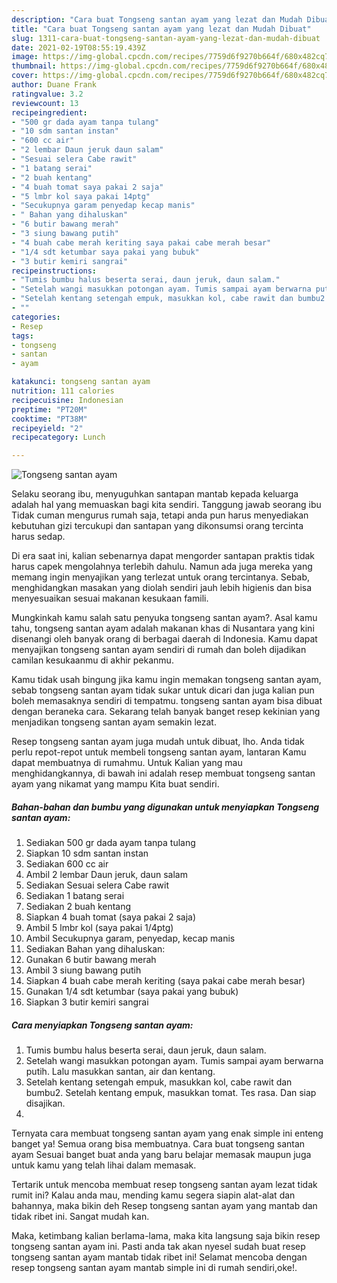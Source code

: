 ```yaml
---
description: "Cara buat Tongseng santan ayam yang lezat dan Mudah Dibuat"
title: "Cara buat Tongseng santan ayam yang lezat dan Mudah Dibuat"
slug: 1311-cara-buat-tongseng-santan-ayam-yang-lezat-dan-mudah-dibuat
date: 2021-02-19T08:55:19.439Z
image: https://img-global.cpcdn.com/recipes/7759d6f9270b664f/680x482cq70/tongseng-santan-ayam-foto-resep-utama.jpg
thumbnail: https://img-global.cpcdn.com/recipes/7759d6f9270b664f/680x482cq70/tongseng-santan-ayam-foto-resep-utama.jpg
cover: https://img-global.cpcdn.com/recipes/7759d6f9270b664f/680x482cq70/tongseng-santan-ayam-foto-resep-utama.jpg
author: Duane Frank
ratingvalue: 3.2
reviewcount: 13
recipeingredient:
- "500 gr dada ayam tanpa tulang"
- "10 sdm santan instan"
- "600 cc air"
- "2 lembar Daun jeruk daun salam"
- "Sesuai selera Cabe rawit"
- "1 batang serai"
- "2 buah kentang"
- "4 buah tomat saya pakai 2 saja"
- "5 lmbr kol saya pakai 14ptg"
- "Secukupnya garam penyedap kecap manis"
- " Bahan yang dihaluskan"
- "6 butir bawang merah"
- "3 siung bawang putih"
- "4 buah cabe merah keriting saya pakai cabe merah besar"
- "1/4 sdt ketumbar saya pakai yang bubuk"
- "3 butir kemiri sangrai"
recipeinstructions:
- "Tumis bumbu halus beserta serai, daun jeruk, daun salam."
- "Setelah wangi masukkan potongan ayam. Tumis sampai ayam berwarna putih. Lalu masukkan santan, air dan kentang."
- "Setelah kentang setengah empuk, masukkan kol, cabe rawit dan bumbu2. Setelah kentang empuk, masukkan tomat. Tes rasa. Dan siap disajikan."
- ""
categories:
- Resep
tags:
- tongseng
- santan
- ayam

katakunci: tongseng santan ayam 
nutrition: 111 calories
recipecuisine: Indonesian
preptime: "PT20M"
cooktime: "PT38M"
recipeyield: "2"
recipecategory: Lunch

---
```



![Tongseng santan ayam](https://img-global.cpcdn.com/recipes/7759d6f9270b664f/680x482cq70/tongseng-santan-ayam-foto-resep-utama.jpg)

Selaku seorang ibu, menyuguhkan santapan mantab kepada keluarga adalah hal yang memuaskan bagi kita sendiri. Tanggung jawab seorang ibu Tidak cuman mengurus rumah saja, tetapi anda pun harus menyediakan kebutuhan gizi tercukupi dan santapan yang dikonsumsi orang tercinta harus sedap.

Di era  saat ini, kalian sebenarnya dapat mengorder santapan praktis tidak harus capek mengolahnya terlebih dahulu. Namun ada juga mereka yang memang ingin menyajikan yang terlezat untuk orang tercintanya. Sebab, menghidangkan masakan yang diolah sendiri jauh lebih higienis dan bisa menyesuaikan sesuai makanan kesukaan famili. 



Mungkinkah kamu salah satu penyuka tongseng santan ayam?. Asal kamu tahu, tongseng santan ayam adalah makanan khas di Nusantara yang kini disenangi oleh banyak orang di berbagai daerah di Indonesia. Kamu dapat menyajikan tongseng santan ayam sendiri di rumah dan boleh dijadikan camilan kesukaanmu di akhir pekanmu.

Kamu tidak usah bingung jika kamu ingin memakan tongseng santan ayam, sebab tongseng santan ayam tidak sukar untuk dicari dan juga kalian pun boleh memasaknya sendiri di tempatmu. tongseng santan ayam bisa dibuat dengan beraneka cara. Sekarang telah banyak banget resep kekinian yang menjadikan tongseng santan ayam semakin lezat.

Resep tongseng santan ayam juga mudah untuk dibuat, lho. Anda tidak perlu repot-repot untuk membeli tongseng santan ayam, lantaran Kamu dapat membuatnya di rumahmu. Untuk Kalian yang mau menghidangkannya, di bawah ini adalah resep membuat tongseng santan ayam yang nikamat yang mampu Kita buat sendiri.

<!--inarticleads1-->

##### Bahan-bahan dan bumbu yang digunakan untuk menyiapkan Tongseng santan ayam:

1. Sediakan 500 gr dada ayam tanpa tulang
1. Siapkan 10 sdm santan instan
1. Sediakan 600 cc air
1. Ambil 2 lembar Daun jeruk, daun salam
1. Sediakan Sesuai selera Cabe rawit
1. Sediakan 1 batang serai
1. Sediakan 2 buah kentang
1. Siapkan 4 buah tomat (saya pakai 2 saja)
1. Ambil 5 lmbr kol (saya pakai 1/4ptg)
1. Ambil Secukupnya garam, penyedap, kecap manis
1. Sediakan  Bahan yang dihaluskan:
1. Gunakan 6 butir bawang merah
1. Ambil 3 siung bawang putih
1. Siapkan 4 buah cabe merah keriting (saya pakai cabe merah besar)
1. Gunakan 1/4 sdt ketumbar (saya pakai yang bubuk)
1. Siapkan 3 butir kemiri sangrai




<!--inarticleads2-->

##### Cara menyiapkan Tongseng santan ayam:

1. Tumis bumbu halus beserta serai, daun jeruk, daun salam.
1. Setelah wangi masukkan potongan ayam. Tumis sampai ayam berwarna putih. Lalu masukkan santan, air dan kentang.
1. Setelah kentang setengah empuk, masukkan kol, cabe rawit dan bumbu2. Setelah kentang empuk, masukkan tomat. Tes rasa. Dan siap disajikan.
1. 




Ternyata cara membuat tongseng santan ayam yang enak simple ini enteng banget ya! Semua orang bisa membuatnya. Cara buat tongseng santan ayam Sesuai banget buat anda yang baru belajar memasak maupun juga untuk kamu yang telah lihai dalam memasak.

Tertarik untuk mencoba membuat resep tongseng santan ayam lezat tidak rumit ini? Kalau anda mau, mending kamu segera siapin alat-alat dan bahannya, maka bikin deh Resep tongseng santan ayam yang mantab dan tidak ribet ini. Sangat mudah kan. 

Maka, ketimbang kalian berlama-lama, maka kita langsung saja bikin resep tongseng santan ayam ini. Pasti anda tak akan nyesel sudah buat resep tongseng santan ayam mantab tidak ribet ini! Selamat mencoba dengan resep tongseng santan ayam mantab simple ini di rumah sendiri,oke!.

